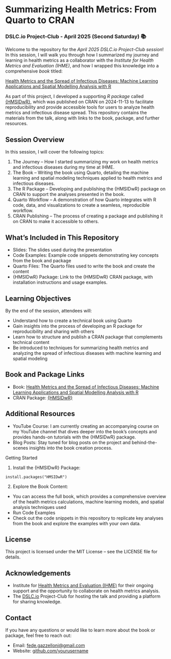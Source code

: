 # Summarizing Health Metrics: From Quarto to CRAN

### DSLC.io Project-Club - April 2025 (Second Saturday) 📚

Welcome to the repository for the *April 2025 DSLC.io Project-Club session*! In this session, I will walk you through how I summarized my journey and learning in health metrics as a collaborator with the *Institute for Health Metrics and Evaluation (IHME)*, and how I wrapped this knowledge into a comprehensive *book* titled:

[Health Metrics and the Spread of Infectious Diseases: Machine Learning Applications and Spatial Modelling Analysis with R](https://bookdown.org/fede_gazzelloni/hmsidR/)

As part of this project, I developed a supporting *R package* called [{HMSIDwR}](https://cran.r-project.org/web/packages/hmsidwR/index.html), which was published on CRAN on 2024-11-13 to facilitate reproducibility and provide accessible tools for users to analyze health metrics and infectious disease spread. This repository contains the materials from the talk, along with links to the book, package, and further resources.

## Session Overview

In this session, I will cover the following topics:

1.	The Journey – How I started summarizing my work on health metrics and infectious diseases during my time at IHME.
2.	The Book – Writing the book using Quarto, detailing the machine learning and spatial modeling techniques applied to health metrics and infectious diseases.
3.	The R Package – Developing and publishing the {HMSIDwR} package on CRAN to support the analyses presented in the book.
4.	Quarto Workflow – A demonstration of how Quarto integrates with R code, data, and visualizations to create a seamless, reproducible workflow.
5.	CRAN Publishing – The process of creating a package and publishing it on CRAN to make it accessible to others.

## What’s Included in This Repository

- Slides: The slides used during the presentation
- Code Examples: Example code snippets demonstrating key concepts from the book and package
- Quarto Files: The Quarto files used to write the book and create the content
- {HMSIDwR} Package: Link to the {HMSIDwR} CRAN package, with installation instructions and usage examples.

## Learning Objectives

By the end of the session, attendees will:

- Understand how to create a technical book using Quarto
- Gain insights into the process of developing an R package for reproducibility and sharing with others
- Learn how to structure and publish a CRAN package that complements technical content
- Be introduced to techniques for summarizing health metrics and analyzing the spread of infectious diseases with machine learning and spatial modeling

## Book and Package Links

- Book: [Health Metrics and the Spread of Infectious Diseases: Machine Learning Applications and Spatial Modelling Analysis with R](https://bookdown.org/fede_gazzelloni/hmsidR/)
- CRAN Package: [{HMSIDwR}](https://cran.r-project.org/web/packages/hmsidwR/index.html)

## Additional Resources

- YouTube Course: I am currently creating an accompanying course on my YouTube channel that dives deeper into the book’s concepts and provides hands-on tutorials with the {HMSIDwR} package.
- Blog Posts: Stay tuned for blog posts on the project and behind-the-scenes insights into the book creation process.

Getting Started

1. Install the {HMSIDwR} Package:

`install.packages("HMSIDwR")`

2. Explore the Book Content:
   
- You can access the full book, which provides a comprehensive overview of the health metrics calculations, machine learning models, and spatial analysis techniques used
- Run Code Examples
- Check out the code snippets in this repository to replicate key analyses from the book and explore the examples with your own data.

## License

This project is licensed under the MIT License – see the LICENSE file for details.

## Acknowledgements

- Institute for [Health Metrics and Evaluation (IHME)](https://www.healthdata.org/) for their ongoing support and the opportunity to collaborate on health metrics analysis.
- The [DSLC.io](https://dslc.io/) Project-Club for hosting the talk and providing a platform for sharing knowledge.

## Contact

If you have any questions or would like to learn more about the book or package, feel free to reach out:

- Email: <fede.gazzelloni@gmail.com>
- Website: [github.com/yourusername](https://federicagazzelloni.com/)
